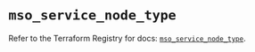 # `mso_service_node_type`

Refer to the Terraform Registry for docs: [`mso_service_node_type`](https://registry.terraform.io/providers/ciscodevnet/mso/1.5.3/docs/resources/service_node_type).
